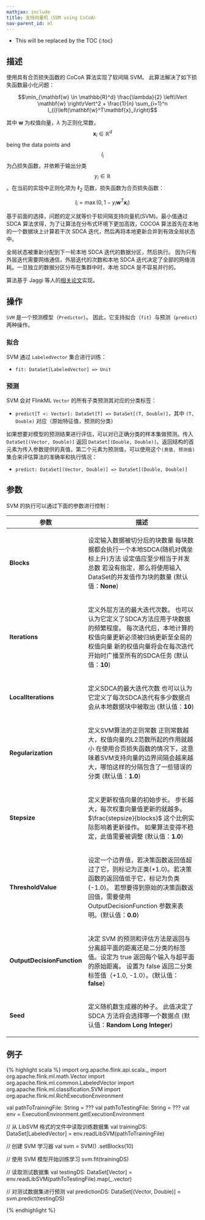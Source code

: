 ```yaml
---
mathjax: include
title: 支持向量机（SVM using CoCoA）
nav-parent_id: ml
---
```

<!--
Licensed to the Apache Software Foundation (ASF) under one
or more contributor license agreements.  See the NOTICE file
distributed with this work for additional information
regarding copyright ownership.  The ASF licenses this file
to you under the Apache License, Version 2.0 (the
"License"); you may not use this file except in compliance
with the License.  You may obtain a copy of the License at

  http://www.apache.org/licenses/LICENSE-2.0

Unless required by applicable law or agreed to in writing,
software distributed under the License is distributed on an
"AS IS" BASIS, WITHOUT WARRANTIES OR CONDITIONS OF ANY
KIND, either express or implied.  See the License for the
specific language governing permissions and limitations
under the License.
-->

* This will be replaced by the TOC
{:toc}

## 描述

使用具有合页损失函数的 CoCoA 算法实现了软间隔 SVM。
此算法解决了如下损失函数最小化问题：

$$\min_{\mathbf{w} \in \mathbb{R}^d} \frac{\lambda}{2} \left\lVert \mathbf{w} \right\rVert^2 + \frac{1}{n} \sum_{i=1}^n l_{i}\left(\mathbf{w}^T\mathbf{x}_i\right)$$

其中 $\mathbf{w}$ 为权值向量，$\lambda$ 为正则化常数，
$$\mathbf{x}_i \in \mathbb{R}^d$$ being the data points and $$l_{i}$$ 为凸损失函数，并依赖于输出分类 $$y_{i} \in \mathbb{R}$$。在当前的实现中正则化项为 $\ell_2$ 范数，损失函数为合页损失函数：

  $$l_{i} = \max\left(0, 1 - y_{i} \mathbf{w}^T\mathbf{x}_i \right)$$

基于前面的选择，问题的定义就等价于软间隔支持向量机(SVM)。最小值通过 SDCA 算法求得，为了让算法在分布式环境下更加高效，COCOA 算法首先在本地的一个数据块上计算若干次 SDCA 迭代，然后再将本地更新合并到有效全局状态中。

全局状态被重新分配到下一轮本地 SDCA 迭代的数据分区，然后执行。 因为只有外层迭代需要网络通信，外层迭代的次数和本地 SDCA 迭代决定了全部的网络消耗。一旦独立的数据分区分布在集群中时，本地 SDCA 是不容易并行的。

算法基于 Jaggi 等人的[相关论文](http://arxiv.org/abs/1409.1458)实现。

## 操作

`SVM` 是一个预测模型（`Predictor`）。
因此，它支持拟合（`fit`）与预测（`predict`）两种操作。

### 拟合

SVM 通过 `LabeledVector` 集合进行训练：

* `fit: DataSet[LabeledVector] => Unit`

### 预测

SVM 会对 FlinkML `Vector` 的所有子类预测其对应的分类标签：

* `predict[T <: Vector]: DataSet[T] => DataSet[(T, Double)]`，其中 `(T, Double)` 对应（原始特征值，预测的分类）

如果想要对模型的预测结果进行评估，可以对已正确分类的样本集做预测。传入 `DataSet[(Vector, Double)]` 返回 `DataSet[(Double, Double)]`。返回结构的首元素为传入参数提供的真值，第二个元素为预测值，可以使用这个`(真值, 预测值)`集合来评估算法的准确率和执行情况：

* `predict: DataSet[(Vector, Double)] => DataSet[(Double, Double)]`

## 参数

SVM 的执行可以通过下面的参数进行控制：

<table class="table table-bordered">
<thead>
  <tr>
    <th class="text-left" style="width: 20%">参数</th>
    <th class="text-center">描述</th>
  </tr>
</thead>

<tbody>
  <tr>
    <td><strong>Blocks</strong></td>
    <td>
      <p>
        设定输入数据被切分后的块数量 每块数据都会执行一个本地SDCA(随机对偶坐标上升)方法 设定值应至少相当于并发总数 若没有指定，那么将使用输入DataSet的并发值作为块的数量 (默认值：<strong>None</strong>)
      </p>
    </td>
  </tr>
  <tr>
    <td><strong>Iterations</strong></td>
    <td>
      <p>
        定义外层方法的最大迭代次数。 也可以认为它定义了SDCA方法应用于块数据的频繁程度。 每次迭代后，本地计算的权值向量更新必须被归纳更新至全局的权值向量 新的权值向量将会在每次迭代开始时广播至所有的SDCA任务 (默认值：<strong>10</strong>)
      </p>
    </td>
  </tr>
  <tr>
    <td><strong>LocalIterations</strong></td>
    <td>
      <p>
        定义SDCA的最大迭代次数 也可以认为它定义了每次SDCA迭代有多少数据点会从本地数据块中被取出 (默认值：<strong>10</strong>)
      </p>
    </td>
  </tr>
  <tr>
    <td><strong>Regularization</strong></td>
    <td>
      <p>
        定义SVM算法的正则常数 正则常数越大，权值向量的L2范数所起的作用就越小 在使用合页损失函数的情况下，这意味着SVM支持向量的边界间隔会越来越大，哪怕这样的分隔包含了一些错误的分类 (默认值：<strong>1.0</strong>)
      </p>
    </td>
  </tr>
  <tr>
    <td><strong>Stepsize</strong></td>
    <td>
      <p>
      定义更新权值向量的初始步长。 步长越大，每次权重向量值更新的就越多。$\frac{stepsize}{blocks}$ 这个比例实际影响着更新操作。 如果算法变得不稳定，此值需要被调整 (默认值：<strong>1.0</strong>)
      </p>
    </td>
  </tr>
  <tr>
    <td><strong>ThresholdValue</strong></td>
    <td>
      <p>
       设定一个边界值，若决策函数返回值超过了它，则标记为正类(+1.0)。若决策函数的返回值低于它，标记为负类(-1.0)。 若想要得到原始的决策函数返回值，需要使用 OutputDecisionFunction 参数来表明。(默认值：<strong>0.0</strong>)
      </p>
    </td>
  </tr>
  <tr>
    <td><strong>OutputDecisionFunction</strong></td>
    <td>
      <p>
        决定 SVM 的预测和评估方法是返回与分离超平面的距离还是二分类的标签值。设定为 true 返回每个输入与超平面的原始距离。 设置为 false 返回二分类标签值（+1.0, -1.0）。(默认值：<strong>false</strong>)
      </p>
    </td>
  </tr>
  <tr>
  <td><strong>Seed</strong></td>
  <td>
    <p>
      定义随机数生成器的种子。 此值决定了 SDCA 方法将会选择哪一个数据点 (默认值：<strong>Random Long Integer</strong>)
    </p>
  </td>
</tr>
</tbody>
</table>

## 例子

{% highlight scala %}
import org.apache.flink.api.scala._
import org.apache.flink.ml.math.Vector
import org.apache.flink.ml.common.LabeledVector
import org.apache.flink.ml.classification.SVM
import org.apache.flink.ml.RichExecutionEnvironment

val pathToTrainingFile: String = ???
val pathToTestingFile: String = ???
val env = ExecutionEnvironment.getExecutionEnvironment

// 从 LibSVM 格式的文件中读取训练数据集
val trainingDS: DataSet[LabeledVector] = env.readLibSVM(pathToTrainingFile)

// 创建 SVM 学习器
val svm = SVM()
  .setBlocks(10)

// 使用 SVM 模型开始训练学习
svm.fit(trainingDS)

// 读取测试数据集
val testingDS: DataSet[Vector] = env.readLibSVM(pathToTestingFile).map(_.vector)

// 对测试数据集进行预测
val predictionDS: DataSet[(Vector, Double)] = svm.predict(testingDS)

{% endhighlight %}
